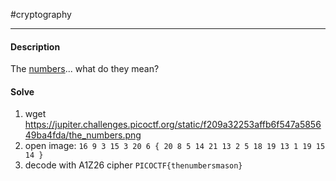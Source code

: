 #cryptography
<hr>

#### Description

The [numbers](https://jupiter.challenges.picoctf.org/static/f209a32253affb6f547a585649ba4fda/the_numbers.png)... what do they mean?

#### Solve
1. wget https://jupiter.challenges.picoctf.org/static/f209a32253affb6f547a585649ba4fda/the_numbers.png
2. open image: `16 9 3 15 3 20 6 { 20 8 5 14 21 13 2 5 18 19 13 1 19 15 14 }`
3. decode with A1Z26 cipher `PICOCTF{thenumbersmason}`